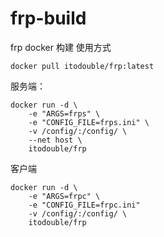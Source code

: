 # frp-build
frp docker 构建
使用方式
```
docker pull itodouble/frp:latest
```
服务端：
```
docker run -d \
    -e "ARGS=frps" \
    -e "CONFIG_FILE=frps.ini" \
    -v /config/:/config/ \
    --net host \
    itodouble/frp
```

客户端
```
docker run -d \
    -e "ARGS=frpc" \
    -e "CONFIG_FILE=frpc.ini"
    -v /config/:/config/ \
    itodouble/frp
```
